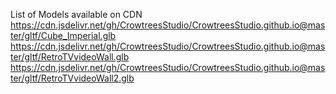 List of Models available on CDN
https://cdn.jsdelivr.net/gh/CrowtreesStudio/CrowtreesStudio.github.io@master/gltf/Cube_Imperial.glb
https://cdn.jsdelivr.net/gh/CrowtreesStudio/CrowtreesStudio.github.io@master/gltf/RetroTVvideoWall.glb
https://cdn.jsdelivr.net/gh/CrowtreesStudio/CrowtreesStudio.github.io@master/gltf/RetroTVvideoWall2.glb
